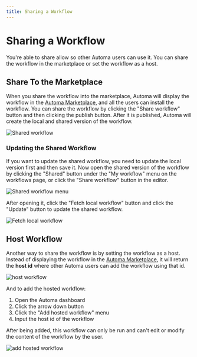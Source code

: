 ```yaml
---
title: Sharing a Workflow
---
```


# Sharing a Workflow
You're able to share allow so other Automa users can use it. You can share the workflow in the marketplace or set the workflow as a host.

## Share To the Marketplace

When you share the workflow into the marketplace, Automa will display the workflow in the [Automa Marketplace](https://www.automa.site/marketplace), and all the users can install the workflow. You can share the workflow by clicking the "Share workflow" button and then clicking the publish button.
After it is published, Automa will create the local and shared version of the workflow.

![Shared workflow](https://res.cloudinary.com/chat-story/image/upload/v1666065627/automa/chrome_IzphSu4LiK_gehwmw.png)

### Updating the Shared Workflow

If you want to update the shared workflow, you need to update the local version first and then save it. Now open the shared version of the workflow by clicking the "Shared" button under the "My workflow" menu on the workflows page, or click the "Share workflow" button in the editor.

![Shared workflow menu](https://res.cloudinary.com/chat-story/image/upload/v1666066340/automa/chrome_3DsPWQ4Nn3_hwyu8h.png)

After opening it, click the "Fetch local workflow" button and click the "Update" button to update the shared workflow.

![Fetch local workflow](https://res.cloudinary.com/chat-story/image/upload/v1666066729/automa/chrome_XdE6h2xaT8_ya58k6.png)

## Host Workflow
Another way to share the workflow is by setting the workflow as a host. Instead of displaying the workflow in the [Automa Marketplace](https://www.automa.site/marketplace), it will return the **host id** where other Automa users can add the workflow using that id.

![host workflow](https://res.cloudinary.com/chat-story/image/upload/v1666067203/automa/2v0Ss79X7j_a102aw.png)

And to add the hosted workflow: 
1. Open the Automa dashboard
2. Click the arrow down button
3. Click the "Add hosted workflow" menu
4. Input the host id of the workflow

After being added, this workflow can only be run and can't edit or modify the content of the workflow by the user.

![add hosted workflow](https://res.cloudinary.com/chat-story/image/upload/v1666067782/automa/TV_-_1_bjh9j7.png)